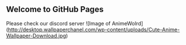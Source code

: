 ## Welcome to GitHub Pages

Please check our discord server
![Image of AnimeWolrd]
(http://desktop.wallpaperchanel.com/wp-content/uploads/Cute-Anime-Wallpaper-Download.jpg)
